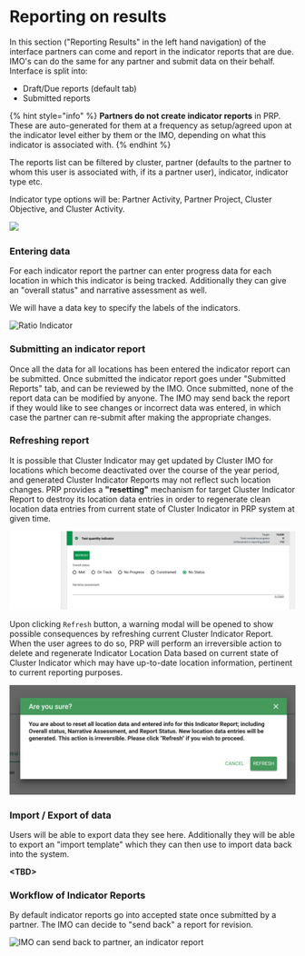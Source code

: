 # Reporting on results

In this section \("Reporting Results" in the left hand navigation\) of the interface partners can come and report in the indicator reports that are due. IMO's can do the same for any partner and submit data on their behalf. Interface is split into:

* Draft/Due reports \(default tab\)
* Submitted reports

{% hint style="info" %}
**Partners do not create indicator reports** in PRP. These are auto-generated for them at a frequency as setup/agreed upon at the indicator level either by them or the IMO, depending on what this indicator is associated with.
{% endhint %}

The reports list can be filtered by cluster, partner \(defaults to the partner to whom this user is associated with, if its a partner user\), indicator, indicator type etc.

Indicator type options will be: Partner Activity, Partner Project, Cluster Objective, and Cluster Activity.

![](../../.gitbook/assets/screen-shot-2018-03-07-at-4.56.23-pm.png)

### Entering data

For each indicator report the partner can enter progress data for each location in which this indicator is being tracked. Additionally they can give an "overall status" and narrative assessment as well.

We will have a data key to specify the labels of the indicators.

![Ratio Indicator ](../../.gitbook/assets/reporting_01-2x.png)

### Submitting an indicator report

Once all the data for all locations has been entered the indicator report can be submitted. Once submitted the indicator report goes under "Submitted Reports" tab, and can be reviewed by the IMO. Once submitted, none of the report data can be modified by anyone. The IMO may send back the report if they would like to see changes or incorrect data was entered, in which case the partner can re-submit after making the appropriate changes.

### **Refreshing report**
It is possible that Cluster Indicator may get updated by Cluster IMO for locations which become deactivated over the course of the year period, and generated Cluster Indicator Reports may not reflect such location changes. PRP provides a **"resetting"** mechanism for target Cluster Indicator Report to destroy its location data entries in order to regenerate clean location data entries from current state of Cluster Indicator in PRP system at given time.

![Cluster Indicator Report Refresh button action](../../.gitbook/assets/cluster_indicator_refresh.png)

Upon clicking `Refresh` button, a warning modal will be opened to show possible consequences by refreshing current Cluster Indicator Report. When the user agrees to do so, PRP will perform an irreversible action to delete and regenerate Indicator Location Data based on current state of Cluster Indicator which may have up-to-date location information, pertinent to current reporting purposes.

![Cluster Indicator Report Refresh modal](../../.gitbook/assets/cluster_indicator_refresh_modal.png)

### Import / Export of data

Users will be able to export data they see here. Additionally they will be able to export an "import template" which they can then use to import data back into the system.

**&lt;TBD&gt;**

### Workflow of Indicator Reports

By default indicator reports go into accepted state once submitted by a partner. The IMO can decide to "send back" a report for revision.

![IMO can send back to partner, an indicator report](../../.gitbook/assets/cluster_reporting___prp.png)



